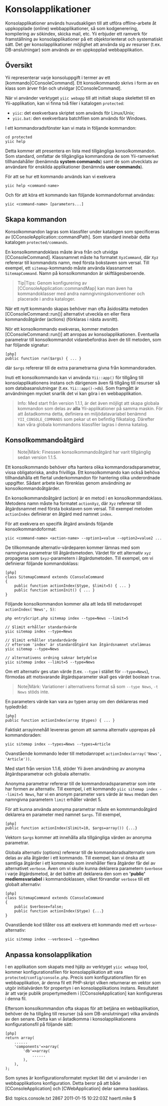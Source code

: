 Konsolapplikationer
===================

Konsolapplikationer används huvudsakligen till att utföra offline-arbete 
åt uppkopplade (online) webbapplikationer, så som kodgenerering, 
kompilering av sökindex, skicka mail, etc. Yii erbjuder ett ramverk för 
framställning av konsolapplikationer på ett objektorienterat och systematiskt sätt.
Det ger konsolapplikationer möjlighet att använda sig av resurser (t.ex. DB-anslutningar) 
som används av en uppkopplad webbapplikation.

Översikt
--------

Yii representerar varje konsoluppgift i termer av ett [kommando|CConsoleCommand]. 
Ett konsolkommando skrivs i form av en klass som ärver från och utvidgar [CConsoleCommand].

När vi använder verktyget `yiic webapp` till att initialt skapa skelettet till 
en Yii-applikation, kan vi finna två filer i katalogen `protected`:

* `yiic`: det exekverbara skriptet som används för Linux/Unix;
* `yiic.bat`: den exekverbara batchfilen som används för Windows.

I ett kommandoradsfönster kan vi mata in följande kommandon:

~~~
cd protected
yiic help
~~~

Detta kommer att presentera en lista med tillgängliga konsolkommandon. Som standard, 
omfattar de tillgängliga kommandona de som Yii-ramverket tillhandahåller 
(benämnda **system commands**) samt de som utvecklats av användare för enskilda 
applikationer (benämnda **user commands**).

För att se hur ett kommando används kan vi exekvera

~~~
yiic help <command-name>
~~~

Och för att köra ett kommando kan följande kommandoformat användas:

~~~
yiic <command-name> [parameters...]
~~~


Skapa kommandon
---------------

Konsolkommandon lagras som klassfiler under katalogen som specificeras av 
[CConsoleApplication::commandPath]. Som standard innebär detta katalogen 
`protected/commands`.

En konsolkommandoklass måste ärva från och utvidga [CConsoleCommand]. 
Klassnamnet måste ha formatet `XyzCommand`, där `Xyz` refererar till kommandots 
namn, med första bokstaven som versal. Till exempel, ett `sitemap`-kommando måste
använda klassnamnet `SitemapCommand`. Namn på konsolkommandon är skiftlägesberoende.

> Tip|Tips: Genom konfigurering av [CConsoleApplication::commandMap] kan man 
> även ha kommandoklasser med andra namngivningskonventioner och placerade i andra 
> kataloger.

När ett nytt kommando skapas behöver man ofta åsidosätta metoden [CConsoleCommand::run()] 
alternativt utveckla en eller flera kommandoåtgärder (actions) 
(förklaras i nästa avsnitt).

Nör ett konsolkommando exekveras, kommer metoden [CConsoleCommand::run()] att anropas 
av konsolapplikationen. Eventuella parametrar till konsolkommandot vidarebefordras 
även de till metoden, som har följande signatur:

~~~
[php]
public function run($args) { ... }
~~~

där `$args` refererar till de extra parametrarna givna från kommandoraden.

Inuti ett konsolkommando kan vi använda `Yii::app()` för tillgång till konsolapplikationens 
instans och därigenom även få tillgång till resurser så som databasanslutningar
(t.ex. `Yii::app()->db`). Som framgått är användningen mycket snarlik det vi kan göra 
i en webbapplikation.

> Info: Med start från version 1.1.1, är det även möjligt att skapa globala kommandon 
som delas av **alla** Yii-applikationer på samma maskin. För att åstadkomma detta, 
definiera en miljödatavariabel benämnd `YII_CONSOLE_COMMANDS` som pekar ut en 
befintlig filkatalog. Därefter kan våra globala kommandons klassfiler lagras i 
denna katalog.


Konsolkommandoåtgärd
--------------------

> Note|Märk: Finessen konsolkommandoåtgärd har varit tillgänglig sedan version 1.1.5.

Ett konsolkommando behöver ofta hantera olika kommandoradsparametrar, vissa 
obligatoriska, andra frivilliga. Ett konsolkommando kan också behöva tillhandahålla 
ett flertal underkommandon för hantering olika underordnade uppgifter. Sådant arbete 
kan förenklas genom användning av konsolkommandoåtgärder.

En konsolkommandoåtgärd (action) är en metod i en konsolkommandoklass.
Metodens namn måste ha formatet `actionXyz`, där `Xyz` refererar till åtgärdsnamnet 
med första bokstaven som versal. Till exempel metoden `actionIndex` definierar en 
åtgärd med namnet `index`.

För att exekvera en specifik åtgärd används följande konsolkommandoformat:

~~~
yiic <command-name> <action-name> --option1=value --option2=value2 ...
~~~

De tillkommande alternativ-värdeparen kommer lämnas med som namngivna parametrar 
till åtgärdsmetoden. Värdet för ett alternativ `xyz` propageras som `$xyz`-parametern 
i åtgärdsmetoden. Till exempel, om vi definierar följande kommandoklass:

~~~
[php]
class SitemapCommand extends CConsoleCommand
{
    public function actionIndex($type, $limit=5) { ... }
    public function actionInit() { ... }
}
~~~

Följande konsolkommandon kommer alla att leda till metodanropet `actionIndex('News', 5)`:

~~~
php entryScript.php sitemap index --type=News --limit=5

// $limit erhåller standardvärde
yiic sitemap index --type=News

// $limit erhåller standardvärde
// eftersom 'index' är standardåtgärd kan åtgärdsnamnet utelämnas
yiic sitemap --type=News

// alternativens ordning saknar betydelse
yiic sitemap index --limit=5 --type=News
~~~

Om ett alternativ ges utan värde (t.ex. `--type` i stället för `--type=News`),  
förmodas att motsvarande åtgärdsparameter skall ges värdet boolean `true`.

> Note|Märk: Variationer i alternativens format så som 
> `--type News`, `-t News` stöds inte.

En parameters värde kan vara av typen array om den deklareras med typledtråd:

~~~
[php]
public function actionIndex(array $types) { ... }
~~~

Faktiskt arrayinnehåll levereras genom att samma alternativ upprepas på kommandoraden:

~~~
yiic sitemap index --types=News --types=Article
~~~

Ovanstående kommando leder till metodanropet `actionIndex(array('News', 'Article'))`.


Med start från version 1.1.6, stöder Yii även användning av anonyma åtgärdsparametrar och 
globala alternativ.

Anonyma parametrar refererar till de kommandoradsparametrar som inte har formen av alternativ.
Till exempel, i ett kommando `yiic sitemap index --limit=5 News`, har vi en anonym parameter 
vars värde är `News` medan den namngivna parametern `limit` erhåller värdet 5.

För att kunna använda anonyma parametrar måste en kommmandoåtgärd deklarera en parameter med 
namnet `$args`. Till exempel,

~~~
[php]
public function actionIndex($limit=10, $args=array()) {...}
~~~

Vektorn `$args` kommer att innehålla alla tillgängliga värden av anonyma parametrar.

Globala alternativ (options) refererar till de kommandoradsalternativ som delas av alla åtgärder 
i ett kommando. Till exempel, kan vi önska att samtliga åtgärder i ett kommando som innehåller 
flera åtgärder får del av alternativet `verbose`. Även om vi skulle kunna deklarera parametern 
`$verbose` i varje åtgärdsmetod, är det bättre att deklarera den som en **'public' medlemsvariabel** 
i kommandoklassen, vilket förvandlar `verbose` till ett globalt alternativ:

~~~
[php]
class SitemapCommand extends CConsoleCommand
{
	public $verbose=false;
	public function actionIndex($type) {...}
}
~~~

Ovanstående kod tillåter oss att exekvera ett kommando med ett `verbose`-alternativ:

~~~
yiic sitemap index --verbose=1 --type=News
~~~


Anpassa konsolapplikation
-------------------------

I en applikation som skapats med hjälp av verktyget `yiic webapp` tool, kommer 
konfigurationsfilen för konsolapplikation att vara `protected/config/console.php`. 
Precis som konfigurationsfilen för en webbapplikation, är denna fil ett PHP-skript 
vilken returnerar en vektor som utgör initialvärden för propertyn i en konsolapplikations 
instans. Resultatet är att varje publik propertymedlem i [CConsoleApplication] kan konfigureras 
i denna fil.

Eftersom konsolkommandon ofta skapas för att betjäna en webbaplikation, behöver de ha tillgång 
till resurser (så som DB-anslutningar) vilka används av den senare. Detta kan vi åstadkomma 
i konsolapplikationens konfigurationsfil på följande sätt:

~~~
[php]
return array(
	......
	'components'=>array(
		'db'=>array(
			......
		),
	),
);
~~~

Som synes är konfigurationsformatet mycket likt det vi använder i en webbapplikations 
konfiguration. Detta beror på att både [CConsoleApplication] och [CWebApplication] delar 
samma basklass.


<div class="revision">$Id: topics.console.txt 2867 2011-01-15 10:22:03Z haertl.mike $</div>